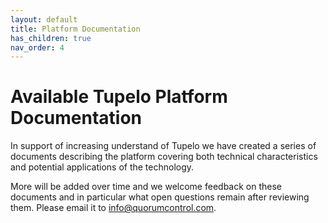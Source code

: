 ```yaml
---
layout: default
title: Platform Documentation
has_children: true
nav_order: 4
---
```


# Available Tupelo Platform Documentation

In support of increasing understand of Tupelo we have created a series of
documents describing the platform covering both technical characteristics and
potential applications of the technology.

More will be added over time and we welcome feedback on these documents and in
particular what open questions remain after reviewing them. Please email it to
info@quorumcontrol.com.

